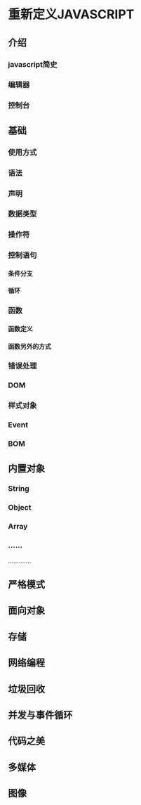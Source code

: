 # 重新定义JAVASCRIPT

## 介绍

### javascript简史

### 编辑器

### 控制台



## 基础

### 使用方式

### 语法
### 声明
### 数据类型
### 操作符

### 控制语句
#### 条件分支
#### 循环

### 函数
#### 函数定义
#### 函数另外的方式

### 错误处理
### DOM
### 样式对象
### Event
### BOM


## 内置对象
### String
### Object
### Array
### ......
.............

## 严格模式

## 面向对象

## 存储

## 网络编程

## 垃圾回收

## 并发与事件循环

## 代码之美

## 多媒体

## 图像



